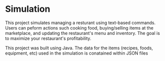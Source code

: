 # Simulation

This project simulates managing a resturant using text-based commands. Users can peform actions such cooking food, buying/selling items at the marketplace, and updating the restaurant's menu and inventory. The goal is to maximize your restaurant's profitability.

This project was built using Java. The data for the items (recipes, foods, equipment, etc) used in the simulation is conatained within JSON files
